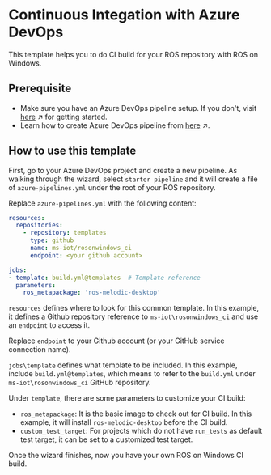 <!-- ![ROS Logo](http://www.ros.org/wp-content/uploads/2013/10/rosorg-logo1.png) -->

# Continuous Integation with Azure DevOps
This template helps you to do CI build for your ROS repository with ROS on Windows.

## Prerequisite
  * Make sure you have an Azure DevOps pipeline setup. If you don't, visit [here](https://docs.microsoft.com/en-us/azure/devops/pipelines/get-started/pipelines-sign-up) &nearr; for getting started.
  * Learn how to create Azure DevOps pipeline from [here](https://www.youtube.com/watch?v=NuYDAs3kNV8) &nearr;.
  
## How to use this template
First, go to your Azure DevOps project and create a new pipeline. As walking through the wizard, select `starter pipeline` and it will create a file of `azure-pipelines.yml` under the root of your ROS repository. 

Replace `azure-pipelines.yml` with the following content:
```yaml
resources:
  repositories:
    - repository: templates
      type: github
      name: ms-iot/rosonwindows_ci
      endpoint: <your github account>

jobs:
- template: build.yml@templates  # Template reference
  parameters:
    ros_metapackage: 'ros-melodic-desktop'
```

`resources` defines where to look for this common template. In this example, it defines a Github repository reference to `ms-iot\rosonwindows_ci` and use an `endpoint` to access it. 

Replace `endpoint` to your Github account (or your GitHub service connection name).

`jobs\template` defines what template to be included. In this example, include `build.yml@templates`, which means to refer to the `build.yml` under `ms-iot\rosonwindows_ci` GitHub repository.

Under `template`, there are some parameters to customize your CI build:
* `ros_metapackage`: It is the basic image to check out for CI build. In this example, it will install `ros-melodic-desktop` before the CI build.
* `custom_test_target`: For projects which do not have  `run_tests` as default test target, it can be set to a customized test target.

Once the wizard finishes, now you have your own ROS on Windows CI build.

